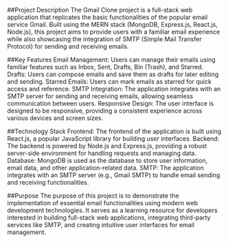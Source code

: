 ##Project Description
The Gmail Clone project is a full-stack web application that replicates the basic functionalities of the popular email service Gmail. Built using the MERN stack (MongoDB, Express.js, React.js, Node.js), this project aims to provide users with a familiar email experience while also showcasing the integration of SMTP (Simple Mail Transfer Protocol) for sending and receiving emails.

##Key Features
Email Management: Users can manage their emails using familiar features such as Inbox, Sent, Drafts, Bin (Trash), and Starred.
Drafts: Users can compose emails and save them as drafts for later editing and sending.
Starred Emails: Users can mark emails as starred for quick access and reference.
SMTP Integration: The application integrates with an SMTP server for sending and receiving emails, allowing seamless communication between users.
Responsive Design: The user interface is designed to be responsive, providing a consistent experience across various devices and screen sizes.

##Technology Stack
Frontend: The frontend of the application is built using React.js, a popular JavaScript library for building user interfaces.
Backend: The backend is powered by Node.js and Express.js, providing a robust server-side environment for handling requests and managing data.
Database: MongoDB is used as the database to store user information, email data, and other application-related data.
SMTP: The application integrates with an SMTP server (e.g., Gmail SMTP) to handle email sending and receiving functionalities.

##Purpose
The purpose of this project is to demonstrate the implementation of essential email functionalities using modern web development technologies. It serves as a learning resource for developers interested in building full-stack web applications, integrating third-party services like SMTP, and creating intuitive user interfaces for email management.
